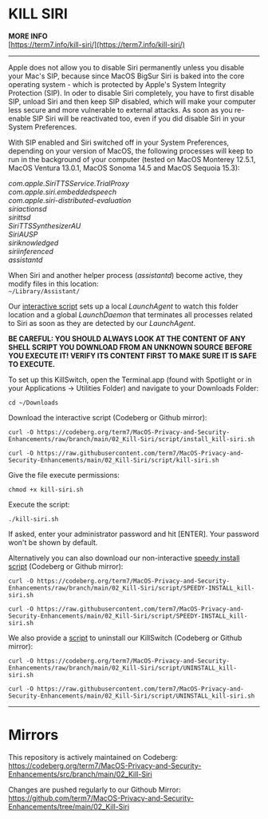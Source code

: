 # KILL SIRI

**MORE INFO**<br>
[https://term7.info/kill-siri/](https://term7.info/kill-siri/)

* * *

Apple does not allow you to disable Siri permanently unless you disable your Mac's SIP, because since MacOS BigSur Siri is baked into the core operating system - which is protected by Apple's System Integrity Protection (SIP). In oder to disable Siri completely, you have to first disable SIP, unload Siri and then keep SIP disabled, which will make your computer less secure and more vulnerable to external attacks. As soon as you re-enable SIP Siri will be reactivated too, even if you did disable Siri in your System Preferences.

With SIP enabled and Siri switched off in your System Preferences, depending on your version of MacOS, the following processes will keep to run in the background of your computer (tested on MacOS Monterey 12.5.1, MacOS Ventura 13.0.1, MacOS Sonoma 14.5 and MacOS Sequoia 15.3):

<em>com.apple.SiriTTSService.TrialProxy
<br>com.apple.siri.embeddedspeech
<br>com.apple.siri-distributed-evaluation
<br>siriactionsd
<br>sirittsd
<br>SiriTTSSynthesizerAU
<br>SiriAUSP
<br>siriknowledged
<br>siriinferenced
<br>assistantd
</em>

When Siri and another helper process (<em>assistantd</em>) become active, they modify files in this location:<br>
`~/Library/Assistant/`
        
Our [interactive script](script/kill-siri.sh) sets up a local <em>LaunchAgent</em> to watch this folder location and a global <em>LaunchDaemon</em> that terminates all processes related to Siri as soon as they are detected by our <em>LaunchAgent</em>.

**BE CAREFUL: YOU SHOULD ALWAYS LOOK AT THE CONTENT OF ANY SHELL SCRIPT YOU DOWNLOAD FROM AN UNKNOWN SOURCE BEFORE YOU EXECUTE IT! VERIFY ITS CONTENT FIRST TO MAKE SURE IT IS SAFE TO EXECUTE.**

To set up this KillSwitch, open the Terminal.app (found with Spotlight or in your Applications -> Utilities Folder) and navigate to your Downloads Folder:
```
cd ~/Downloads
```

Download the interactive script (Codeberg or Github mirror):

```
curl -O https://codeberg.org/term7/MacOS-Privacy-and-Security-Enhancements/raw/branch/main/02_Kill-Siri/script/install_kill-siri.sh
```
```
curl -O https://raw.githubusercontent.com/term7/MacOS-Privacy-and-Security-Enhancements/main/02_Kill-Siri/script/kill-siri.sh
```



Give the file execute permissions:
```
chmod +x kill-siri.sh
```

Execute the script:
```
./kill-siri.sh
```

If asked, enter your administrator password and hit [ENTER].
Your password won't be shown by default.

Alternatively you can also download our non-interactive [speedy install script](script/SPEEDY-INSTALL_kill-siri.sh) (Codeberg or Github mirror):

```
curl -O https://codeberg.org/term7/MacOS-Privacy-and-Security-Enhancements/raw/branch/main/02_Kill-Siri/script/SPEEDY-INSTALL_kill-siri.sh
```
```
curl -O https://raw.githubusercontent.com/term7/MacOS-Privacy-and-Security-Enhancements/main/02_Kill-Siri/script/SPEEDY-INSTALL_kill-siri.sh
```

We also provide a [script](script/UNINSTALL_kill-siri.sh) to uninstall our KillSwitch (Codeberg or Github mirror):

```
curl -O https://codeberg.org/term7/MacOS-Privacy-and-Security-Enhancements/raw/branch/main/02_Kill-Siri/script/UNINSTALL_kill-siri.sh
```
```
curl -O https://raw.githubusercontent.com/term7/MacOS-Privacy-and-Security-Enhancements/main/02_Kill-Siri/script/UNINSTALL_kill-siri.sh
```

***

# **Mirrors**

This repository is actively maintained on Codeberg:<br>
https://codeberg.org/term7/MacOS-Privacy-and-Security-Enhancements/src/branch/main/02_Kill-Siri

Changes are pushed regularly to our Githoub Mirror:<br>
https://github.com/term7/MacOS-Privacy-and-Security-Enhancements/tree/main/02_Kill-Siri
